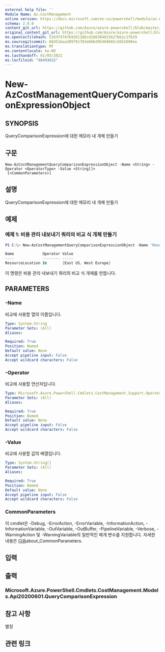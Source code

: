 ```yaml
---
external help file: ''
Module Name: Az.CostManagement
online version: https://docs.microsoft.com/en-us/powershell/module/az.CostManagement/new-AzCostManagementQueryComparisonExpressionObject
schema: 2.0.0
content_git_url: https://github.com/Azure/azure-powershell/blob/master/src/CostManagement/help/New-AzCostManagementQueryComparisonExpressionObject.md
original_content_git_url: https://github.com/Azure/azure-powershell/blob/master/src/CostManagement/help/New-AzCostManagementQueryComparisonExpressionObject.md
ms.openlocfilehash: 5163f4747b926118bcd166304815b27bb1c1f629
ms.sourcegitcommit: 68451baa389791703e666d95469602c5652609ee
ms.translationtype: MT
ms.contentlocale: ko-KR
ms.lasthandoff: 01/05/2021
ms.locfileid: "98493632"
---
```

# New-AzCostManagementQueryComparisonExpressionObject

## SYNOPSIS
QueryComparisonExpression에 대한 메모리 내 개체 만들기

## 구문

```
New-AzCostManagementQueryComparisonExpressionObject -Name <String> -Operator <OperatorType> -Value <String[]>
 [<CommonParameters>]
```

## 설명
QueryComparisonExpression에 대한 메모리 내 개체 만들기

## 예제

### 예제 1: 비용 관리 내보내기 쿼리의 비교 식 개체 만들기
```powershell
PS C:\> New-AzCostManagementQueryComparisonExpressionObject -Name 'ResourceLocation' -Operator In -Value @('East US', 'West Europe')

Name             Operator Value
----             -------- -----
ResourceLocation In       {East US, West Europe}
```

이 명령은 비용 관리 내보내기 쿼리의 비교 식 개체를 만듭니다.

## PARAMETERS

### -Name
비교에 사용할 열의 이름입니다.

```yaml
Type: System.String
Parameter Sets: (All)
Aliases:

Required: True
Position: Named
Default value: None
Accept pipeline input: False
Accept wildcard characters: False
```

### -Operator
비교에 사용할 연산자입니다.

```yaml
Type: Microsoft.Azure.PowerShell.Cmdlets.CostManagement.Support.OperatorType
Parameter Sets: (All)
Aliases:

Required: True
Position: Named
Default value: None
Accept pipeline input: False
Accept wildcard characters: False
```

### -Value
비교에 사용할 값의 배열입니다.

```yaml
Type: System.String[]
Parameter Sets: (All)
Aliases:

Required: True
Position: Named
Default value: None
Accept pipeline input: False
Accept wildcard characters: False
```

### CommonParameters
이 cmdlet은 -Debug, -ErrorAction, -ErrorVariable, -InformationAction, -InformationVariable, -OutVariable, -OutBuffer, -PipelineVariable, -Verbose, -WarningAction 및 -WarningVariable의 일반적인 매개 변수를 지원합니다. 자세한 내용은 [다음](http://go.microsoft.com/fwlink/?LinkID=113216)about_CommonParameters.

## 입력

## 출력

### Microsoft.Azure.PowerShell.Cmdlets.CostManagement.Models.Api20200601.QueryComparisonExpression

## 참고 사항

별칭

## 관련 링크

